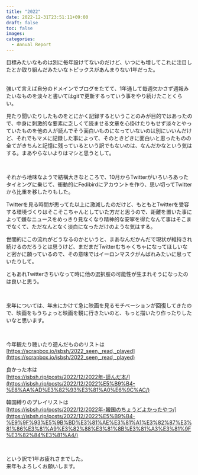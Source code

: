 ```yaml
---
title: "2022"
date: 2022-12-31T23:51:11+09:00
draft: false
toc: false
images:
categories:
  - Annual Report
---
```

目標みたいなものは別に毎年設けてないのだけど、いつにも増してこれに注目したとか取り組んだみたいなトピックスがあんまりない1年だった。
<br><br>
<!--more-->

強いて言えば自分のドメインでブログをたてて、1年通して毎週欠かさず週報みたいなものを淡々と書いてはgitで更新するっていう事をやり続けたことくらい。  

見たり聞いたりしたものをとにかく記録するということのみが目的ではあったので、中身に刺激的な要素に乏しくて読ませる文章を心掛けたりもせず淡々とやっていたものを他の人が読んでそう面白いものになっていないのは別にいいんだけど、それでもマメに記録した事によって、そのときどきに面白いと思ったものの全てがきちんと記憶に残っているという訳でもないのは、なんだかなという気はする。まあやらないよりはマシと思うとして。

<br>

それから地味なようで結構大きなところで、10月からTwitterがいろいろあったタイミングに乗じて、衝動的にFedibirdにアカウントを作り、思い切ってTwitterから比重を移したりもした。

Twitterを見る時間が思ってた以上に激減したのだけど、もともとTwitterを受容する環境づくりはそこそこちゃんとしていた方だと思うので、距離を置いた事によって嫌なニュースをめっきり見なくなり精神的な安寧を得たなんて事はそこまでなくて、ただなんとなく淡白になっただけのような気はする。

世間的にこの流れがどうなるのかというと、まあなんだかんだで現状が維持され続けるのだろうとは思うけど、まだまだTwitterむちゃくちゃになってほしいなと密かに願っているので、その意味ではイーロンマスクがんばれみたいに思っていたりして。

ともあれTwitterきちいなって時に他の選択肢の可能性が生まれそうになったのは良いと思う。

<br>

来年については、年末にかけて急に映画を見るモチベーションが回復してきたので、映画をもうちょっと映画を観に行きたいのと、もっと描いたり作ったりしたいなと思います。

<br>

今年観たり聴いたり遊んだもののリストは  
[https://scrapbox.io/isbsh/2022_seen,_read,_played](https://scrapbox.io/isbsh/2022_seen,_read,_played)

良かった本は  
[https://isbsh.rip/posts/2022/12/2022年-読んだ本/](https://isbsh.rip/posts/2022/12/2022%E5%B9%B4-%E8%AA%AD%E3%82%93%E3%81%A0%E6%9C%AC/)

韓国縛りのプレイリストは  
[https://isbsh.rip/posts/2022/12/2022年-韓国のちょうどよかったやつ/](https://isbsh.rip/posts/2022/12/2022%E5%B9%B4-%E9%9F%93%E5%9B%BD%E3%81%AE%E3%81%A1%E3%82%87%E3%81%86%E3%81%A9%E3%82%88%E3%81%8B%E3%81%A3%E3%81%9F%E3%82%84%E3%81%A4/)

<br>

という訳で1年お疲れさまでした。    
来年もよろしくお願いします。
